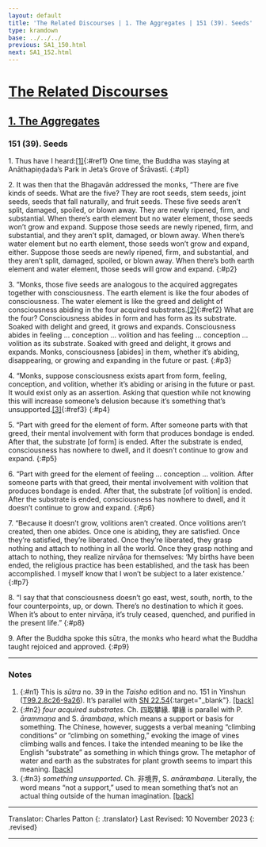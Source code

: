 ```yaml
---
layout: default
title: 'The Related Discourses | 1. The Aggregates | 151 (39). Seeds'
type: kramdown
base: ../../../
previous: SA1_150.html
next: SA1_152.html
---
```


# [The Related Discourses](../index.html)
## [1. The Aggregates](index.html)
### 151 (39). Seeds

1\. Thus have I heard:[\[1\]](#n1){:#ref1} One time, the Buddha was staying at Anāthapiṇḍada’s Park in Jeta’s Grove of Śrāvastī.
{:#p1}

2\. It was then that the Bhagavān addressed the monks, “There are five kinds of seeds. What are the five? They are root seeds, stem seeds, joint seeds, seeds that fall naturally, and fruit seeds. These five seeds aren’t split, damaged, spoiled, or blown away. They are newly ripened, firm, and substantial. When there’s earth element but no water element, those seeds won’t grow and expand. Suppose those seeds are newly ripened, firm, and substantial, and they aren’t split, damaged, or blown away. When there’s water element but no earth element, those seeds won’t grow and expand, either. Suppose those seeds are newly ripened, firm, and substantial, and they aren’t split, damaged, spoiled, or blown away. When there’s both earth element and water element, those seeds will grow and expand.
{:#p2}

3\. “Monks, those five seeds are analogous to the acquired aggregates together with consciousness. The earth element is like the four abodes of consciousness. The water element is like the greed and delight of consciousness abiding in the four acquired substrates.[\[2\]](#n2){:#ref2} What are the four? Consciousness abides in form and has form as its substrate. Soaked with delight and greed, it grows and expands. Consciousness abides in feeling … conception … volition and has feeling … conception … volition as its substrate. Soaked with greed and delight, it grows and expands. Monks, consciousness [abides] in them, whether it’s abiding, disappearing, or growing and expanding in the future or past.
{:#p3}

4\. “Monks, suppose consciousness exists apart from form, feeling, conception, and volition, whether it’s abiding or arising in the future or past. It would exist only as an assertion. Asking that question while not knowing this will increase someone’s delusion because it’s something that’s unsupported.[\[3\]](#n3){:#ref3}
{:#p4}

5\. “Part with greed for the element of form. After someone parts with that greed, their mental involvement with form that produces bondage is ended. After that, the substrate [of form] is ended. After the substrate is ended, consciousness has nowhere to dwell, and it doesn’t continue to grow and expand.
{:#p5}

6\. “Part with greed for the element of feeling … conception … volition. After someone parts with that greed, their mental involvement with volition that produces bondage is ended. After that, the substrate [of volition] is ended. After the substrate is ended, consciousness has nowhere to dwell, and it doesn’t continue to grow and expand.
{:#p6}

7\. “Because it doesn’t grow, volitions aren’t created. Once volitions aren’t created, then one abides. Once one is abiding, they are satisfied. Once they’re satisfied, they’re liberated. Once they’re liberated, they grasp nothing and attach to nothing in all the world. Once they grasp nothing and attach to nothing, they realize nirvāṇa for themselves: ‘My births have been ended, the religious practice has been established, and the task has been accomplished. I myself know that I won’t be subject to a later existence.’
{:#p7}

8\. “I say that that consciousness doesn’t go east, west, south, north, to the four counterpoints, up, or down. There’s no destination to which it goes. When it’s about to enter nirvāṇa, it’s truly ceased, quenched, and purified in the present life.”
{:#p8}

9\. After the Buddha spoke this sūtra, the monks who heard what the Buddha taught rejoiced and approved.
{:#p9}

---

### Notes

1. {:#n1} This is <em>sūtra</em> no. 39 in the <cite>Taisho</cite> edition and no. 151 in Yinshun (<a href="https://cbetaonline.dila.edu.tw/zh/T02n0099_p0008c26" target="_blank">T99.2.8c26-9a26</a>). It’s parallel with [SN 22.54](https://suttacentral.net/sn22.54){:target="_blank"}. [\[back\]](#ref1)
2. {:#n2} <em>four acquired substrates</em>. Ch. 四取攀緣. 攀緣 is parallel with P. <em>ārammaṇa</em> and S. <em>ārambaṇa</em>, which means a support or basis for something. The Chinese, however, suggests a verbal meaning “climbing conditions” or “climbing on something,” evoking the image of vines climbing walls and fences. I take the intended meaning to be like the English “substrate” as something in which things grow. The metaphor of water and earth as the substrates for plant growth seems to impart this meaning. [\[back\]](#ref2)
3. {:#n3} <em>something unsupported</em>. Ch. 非境界, S. <em>anārambaṇa</em>. Literally, the word means “not a support,” used to mean something that’s not an actual thing outside of the human imagination. [\[back\]](#ref1)

---

Translator: Charles Patton
{: .translator}
Last Revised: 10 November 2023
{: .revised}

---